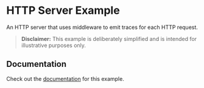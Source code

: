 # HTTP Server Example

An HTTP server that uses middleware to emit traces for each HTTP request.

> **Disclaimer:** This example is deliberately simplified and is intended for
> illustrative purposes only.

## Documentation

Check out the [documentation](https://swiftpackageindex.com/slashmo/swift-otel/documentation/otel/server-sample)
for this example.
